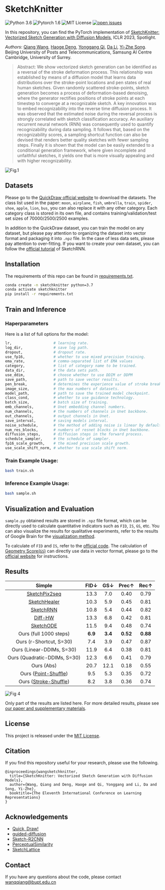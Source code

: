 # SketchKnitter
![Python 3.6](https://img.shields.io/badge/python-3.6-green) ![Pytorch 1.6](https://img.shields.io/badge/pytorch-1.6-green) ![MIT License](https://img.shields.io/badge/licence-MIT-green) [![open issues](https://isitmaintained.com/badge/open/xduwq/sketchknitter.svg)](https://github.com/XDUWQ/SketchKnitter/issues)

In this repository, you can find the PyTorch implementation of [SketchKnitter: Vectorized Sketch Generation with Diffusion Models](https://openreview.net/pdf?id=4eJ43EN2g6l), ICLR 2023, Spotlight.

_Authors_: [Qiang Wang](https://scholar.google.com/citations?user=lXyi3t4AAAAJ&hl=en), [Haoge Deng](https://github.com/Bitterdhg), [Yonggang Qi](https://qugank.github.io/), [Da Li](https://scholar.google.co.uk/citations?user=RPvaE3oAAAAJ&hl=en), [Yi-Zhe Song](https://scholar.google.co.uk/citations?hl=en&user=irZFP_AAAAAJ&view_op=list_works&sortby=pubdate). Beijing University of Posts and Telecommunications, Samsung AI Centre Cambridge, University of Surrey.

> Abstract: We show vectorized sketch generation can be identified as a reversal of the stroke deformation process. This relationship was established by means of a diffusion model that learns data distributions over the stroke-point locations and pen states of real human sketches. Given randomly scattered stroke-points, sketch generation becomes a process of deformation-based denoising, where the generator rectifies positions of stroke points at each timestep to converge at a recognizable sketch. A key innovation was to embed recognizability into the reverse time diffusion process. It was observed that the estimated noise during the reversal process is strongly correlated with sketch classification accuracy. An auxiliary recurrent neural network (RNN) was consequently used to quantify recognizability during data sampling. It follows that, based on the recognizability scores, a sampling shortcut function can also be devised that renders better quality sketches with fewer sampling steps. Finally it is shown that the model can be easily extended to a conditional generation framework, where given incomplete and unfaithful sketches, it yields one that is more visually appealing and with higher recognizability.

![Fig.1](https://github.com/XDUWQ/SketchKnitter/blob/main/images/overview.png)

## Datasets
Please go to the [QuickDraw official website](https://quickdraw.withgoogle.com/) to download the datasets. The class list used in the paper: `moon`, `airplane`, `fish`, `umbrella`, `train`, `spider`, `shoe`, `apple`, `lion`, `bus`, you can also replace it with any other category. Each category class is stored in its own file, and contains training/validation/test set sizes of 70000/2500/2500 examples.

In addition to the QuickDraw dataset, you can train the model on any dataset, but please pay attention to organizing the dataset into vector format and packaging it into `.npz` file. In the case of less data sets, please pay attention to over-fitting. If you want to create your own dataset, you can follow the [official tutorial](https://github.com/magenta/magenta/tree/main/magenta/models/sketch_rnn#creating-your-own-dataset) of SketchRNN.

## Installation
The requirements of this repo can be found in [requirements.txt](https://github.com/XDUWQ/SketchKnitter/blob/main/requirements.txt).
```bash
conda create -n sketchknitter python=3.7
conda activate sketchknitter
pip install -r requirements.txt
```

## Train and Inference

### Haperparameters
Here is a list of full options for the model:
```bash
lr,                   # learning rate.
log_dir,              # save log path.
dropout,              # dropout rate.
use_fp16,             # whether to use mixed precision training.
ema_rate,             # comma-separated list of EMA values
category,             # list of category name to be trained.
data_dir,             # the data sets path.
use_ddim,             # choose whether to use DDIM or DDPM
save_path,            # path to save vector results.
pen_break,            # determines the experience value of stroke break.
image_size,           # the max numbers of datasets.
model_path,           # path to save the trained model checkpoint.
class_cond,           # whether to use guidance technology.
batch_size,           # batch size of training.
emb_channels,         # Unet embedding channel numbers.
num_channels,         # the numbers of channels in Unet backbone.
out_channels,         # output channels in Unet. 
save_interval,        # saving models interval.
noise_schedule,       # the method of adding noise is linear by default.
num_res_blocks,       # numbers of resnet blocks in Unet backbone.
diffusion_steps,      # diffusion steps in the forward process.
schedule_sampler,     # the schedule of sampler.
fp16_scale_growth,    # the mixed precision scale growth.
use_scale_shift_norm, # whether to use scale shift norm. 
```

### Train Example Usage:
```bash
bash train.sh
```

### Inference Example Usage:
```bash
bash sample.sh
```

## Visualization and Evaluation
`sample.py` obtained results are stored in `.npz` file format, which can be directly used to calculate quantitative indicators such as `FID`, `IS`, `GS`, etc. You can also visualize the results for qualitative experiments, refer to the results of Google Brain for the [visualization method](https://github.com/magenta/magenta/tree/main/magenta/models/sketch_rnn).

To calculate of `FID` and `IS`, refer to the [official code](https://github.com/topics/fid-score). The calculation of [Geometry Score(`GS`)](https://github.com/KhrulkovV/geometry-score) can directly use data in vector format, please go to the [official website](https://github.com/KhrulkovV/geometry-score) for instructions.

## Results
| **Simple** | FID↓ | GS↓ |  Prec↑ | Rec↑ |
| :----:| :----: | :----: | :----: | :----: |
| [SketchPix2seq](https://github.com/MarkMoHR/sketch-pix2seq) | 13.3 | 7.0 | 0.40 | 0.79 |
| [SketchHealer](https://github.com/sgybupt/SketchHealer) | 10.3 | 5.9 | 0.45 | 0.81 |
| [SketchRNN](https://github.com/magenta/magenta/tree/main/magenta/models/sketch_rnn) | 10.8 | 5.4 | 0.44 | 0.82 |
| [Diff-HW](https://github.com/tcl9876/Diffusion-Handwriting-Generation) | 13.3 | 6.8 | 0.42 | 0.81 |
| [SketchODE](https://github.com/dasayan05/sketchode) | 11.5 | 9.4 | 0.48 | 0.74 |
| Ours (full 1000 steps)  |  **6.9** | **3.4** | **0.52** | **0.88** |
| Ours (r-Shortcut, S=30)  | 7.4 | 3.9 | 0.47 | 0.87 |
| Ours (Linear-DDIMs, S=30) | 11.9 | 6.4 | 0.38 | 0.81 |
| Ours (Quadratic-DDIMs, S=30)  | 12.3 | 6.6 | 0.41 | 0.79 |
| Ours (Abs)  | 20.7 | 12.1 | 0.18 | 0.55 |
| Ours ([Point-Shuffle](https://github.com/qugank/sketch-lattice.github.io)) | 9.5 | 5.3 | 0.35 | 0.72 |
| Ours ([Stroke-Shuffle](https://github.com/qugank/sketch-lattice.github.io)) |  8.2 | 3.8  | 0.36 | 0.74 |

![Fig 4](https://github.com/XDUWQ/SketchKnitter/blob/main/images/4.png)

Only part of the results are listed here. For more detailed results, please see [our paper and supplementary materials](https://openreview.net/pdf?id=4eJ43EN2g6l).

## License
This project is released under the [MIT License](https://github.com/XDUWQ/SketchKnitter/blob/main/LICENSE).

## Citation
If you find this repository useful for your research, please use the following.
```
@inproceedings{wangsketchknitter,
  title={SketchKnitter: Vectorized Sketch Generation with Diffusion Models},
  author={Wang, Qiang and Deng, Haoge and Qi, Yonggang and Li, Da and Song, Yi-Zhe},
  booktitle={The Eleventh International Conference on Learning Representations}
}
```

## Acknowledgements
* [Quick, Draw!](https://github.com/googlecreativelab/quickdraw-dataset)
* [guided-diffusion](https://github.com/openai/guided-diffusion)
* [Sketch-R2CNN](https://github.com/craigleili/Sketch-R2CNN)
* [PerceptualSimilarity](https://github.com/richzhang/PerceptualSimilarity)
* [SketchLattice](https://github.com/qugank/sketch-lattice.github.io)

## Contact
If you have any questions about the code, please contact wanqqiang@bupt.edu.cn 
